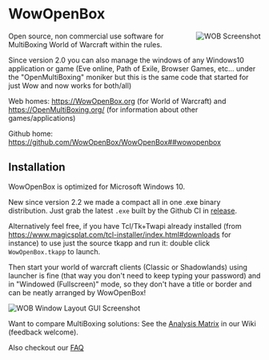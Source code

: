 # WowOpenBox
<img src="https://wowopenbox.org/sshot2_0_narrow.png" alt="WOB Screenshot" align="right">

Open source, non commercial use software for MultiBoxing World of Warcraft within the rules.

Since version 2.0 you can also manage the windows of any Windows10 application or game (Eve online, Path of Exile, Browser Games, etc... under the "OpenMultiBoxing" moniker but this is the same code that started for just Wow and now works for both/all)

Web homes: https://WowOpenBox.org (for World of Warcraft) and https://OpenMultiBoxing.org/ (for information about other games/applications)

Github home: https://github.com/WowOpenBox/WowOpenBox##wowopenbox

## Installation

WowOpenBox is optimized for Microsoft Windows 10.

New since version 2.2 we made a compact all in one .exe binary distribution. Just grab the latest `.exe` built by the Github CI in [release](https://github.com/WowOpenBox/WowOpenBox/releases).

Alternatively feel free, if you have Tcl/Tk+Twapi already installed (from 
https://www.magicsplat.com/tcl-installer/index.html#downloads for instance) to use just the source tkapp and run it: double click `WowOpenBox.tkapp` to launch.

Then start your world of warcraft clients (Classic or Shadowlands) using launcher is fine (that way you don't need to keep typing your password) and in "Windowed (Fullscreen)" mode, so they don't have a title or border and can be neatly arranged by WowOpenBox!

![WOB Window Layout GUI Screenshot](https://wowopenbox.org/sshotWindowLayout.png?src=github)

Want to compare MultiBoxing solutions: See the [Analysis Matrix](https://github.com/WowOpenBox/WowOpenBox/wiki/compare) in our Wiki (feedback welcome).

Also checkout our [FAQ](https://github.com/WowOpenBox/WowOpenBox/wiki/FAQ)
